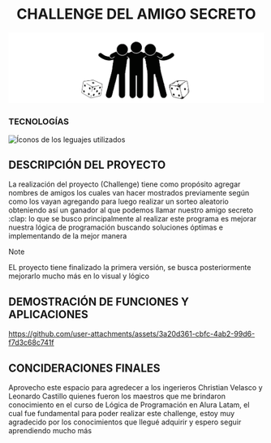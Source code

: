 <h1 align="center"> CHALLENGE DEL AMIGO SECRETO </h1>

![Silueta de tres personas abrasandose y un dado a cada lado](https://github.com/CoralesS/amigo-secreto/blob/388b6685e0e12632edc85259f694800caa1fd218/logo-amigo-secreto.png)

<h3>TECNOLOGÍAS</h3>

![Íconos de los leguajes utilizados](https://skillicons.dev/icons?i=html,css,js)
<h2> DESCRIPCIÓN DEL PROYECTO </h2>
<P>La realización del proyecto (Challenge) tiene como propósito agregar nombres de amigos los cuales van hacer mostrados previamente según como los vayan agregando para luego realizar un sorteo aleatorio obteniendo así un ganador al que podemos llamar nuestro amigo secreto :clap: lo que se busco principalmente al realizar este programa es mejorar nuestra lógica de programación buscando soluciones óptimas e implementando de la mejor manera</P> 

>[!NOTE]
>EL proyecto tiene finalizado la primera versión, se busca posteriormente mejorarlo mucho más en lo visual y lógico

<h2>DEMOSTRACIÓN DE FUNCIONES Y APLICACIONES</h2>

https://github.com/user-attachments/assets/3a20d361-cbfc-4ab2-99d6-f7d3c68c741f

<h2>CONCIDERACIONES FINALES</h2>
<p> Aprovecho este espacio para agredecer a los ingerieros Christian Velasco y Leonardo Castillo quienes fueron los maestros que me brindaron conocimiento en el curso de Lógica de Programación en Alura Latam, el cual fue fundamental para poder realizar este challenge, estoy muy agradecido por los conocimientos que llegué adquirir y espero seguir aprendiendo mucho más</p>
